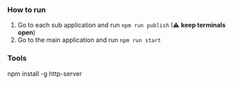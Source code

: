### How to run
1. Go to each sub application and run `npm run publish` (⚠ **keep terminals open**)
2. Go to the main application and run `npm run start`

### Tools
npm install -g http-server
